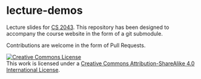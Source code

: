 # lecture-demos

Lecture slides for [CS 2043][cs2043].  This repository has been designed to accompany the course website in the
form of a git submodule.

Contributions are welcome in the form of Pull Requests.

[cs2043]: http://cs2043-sp16.github.io/

<a rel="license" href="http://creativecommons.org/licenses/by-sa/4.0/"><img alt="Creative Commons License" style="border-width:0" src="https://i.creativecommons.org/l/by-sa/4.0/88x31.png" /></a><br />This work is licensed under a <a rel="license" href="http://creativecommons.org/licenses/by-sa/4.0/">Creative Commons Attribution-ShareAlike 4.0 International License</a>.

